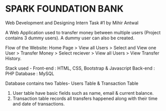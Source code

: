 # SPARK FOUNDATION BANK
Web Development and Designing Intern Task #1
by Mihir Antwal 

A Web Application used to transfer money between multiple users (Project contains 3 dummy users). A dummy user can also be created.     

Flow of the Website: Home Page > View all Users > Select and View one User > Transfer Money > Select reciever > View all Users > View Transfer History.

Stack used - 
Front-end : HTML, CSS, Bootstrap & Javascript 
Back-end : PHP 
Database : MySQL  

Database contains two Tables- Users Table & Transaction Table 
1. User table have basic fields such as name, email & current balance. 
2. Transaction table records all transfers happened along with their time and date of transactions.  

